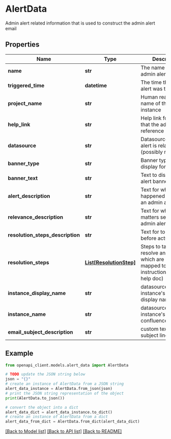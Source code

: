 # AlertData

Admin alert related information that is used to construct the admin alert email

## Properties

Name | Type | Description | Notes
------------ | ------------- | ------------- | -------------
**name** | **str** | The name of the admin alert | [optional] 
**triggered_time** | **datetime** | The time that the alert was triggered | [optional] 
**project_name** | **str** | Human readable name of the project instance | [optional] 
**help_link** | **str** | Help link for the alert that the admin can reference | [optional] 
**datasource** | **str** | Datasource that the alert is related to (possibly null) | [optional] 
**banner_type** | **str** | Banner type to display for this alert | [optional] 
**banner_text** | **str** | Text to display for the alert banner | [optional] 
**alert_description** | **str** | Text for what happened section of an admin alert. | [optional] 
**relevance_description** | **str** | Text for why this matters section of an admin alert. | [optional] 
**resolution_steps_description** | **str** | Text for to do section before actual steps. | [optional] 
**resolution_steps** | [**List[ResolutionStep]**](ResolutionStep.md) | Steps to take to resolve an alert which are optionally mapped to a link for instructions (e.g. help doc) | [optional] 
**instance_display_name** | **str** | datasource instance&#39;s user set display name | [optional] 
**instance_name** | **str** | datasource instance&#39;s name e.g. confluence_0a0odwv | [optional] 
**email_subject_description** | **str** | custom text in subject line | [optional] 

## Example

```python
from openapi_client.models.alert_data import AlertData

# TODO update the JSON string below
json = "{}"
# create an instance of AlertData from a JSON string
alert_data_instance = AlertData.from_json(json)
# print the JSON string representation of the object
print(AlertData.to_json())

# convert the object into a dict
alert_data_dict = alert_data_instance.to_dict()
# create an instance of AlertData from a dict
alert_data_from_dict = AlertData.from_dict(alert_data_dict)
```
[[Back to Model list]](../README.md#documentation-for-models) [[Back to API list]](../README.md#documentation-for-api-endpoints) [[Back to README]](../README.md)


